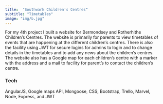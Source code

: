 ```yaml
---
title:  "Southwark Children's Centres"
subtitle: "Timetables"
image: "img/b.jpg"
---
```


For my 4th project I built a website for Bermondsey and Rotherhithe Children’s Centres. The website is primarily for parents to view timetables of events that are happening at the different children’s centres. There is also the facility using JWT for secure logins for admins to login and to change details in the timetables and to add any news about the children’s centres. The website also has a Google map for each children’s centre with a marker with the address and a mail to facility for parent’s to contact the children’s centre.

### Tech
AngularJS, Google maps API, Mongoose, CSS, Bootstrap, Trello, Marvel, Node, Express, and JWT


<a href="https://southwark-childrens-centres.herokuapp.com/#/"><i class="fa fa-external-link-square fa-3x fa-fw" aria-hidden="true"></i></a>